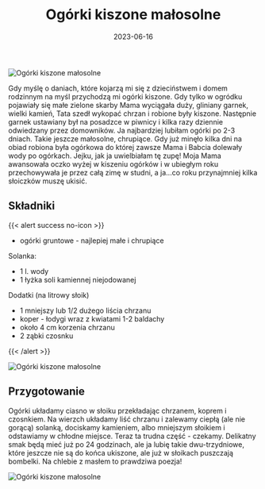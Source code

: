 ﻿---
title: "Ogórki kiszone małosolne"
date: 2023-06-16
categories:
- przetwory
tags:
- ogórki
- kiszonki
- wegańskie
thumbnailImagePosition: "top"
---
![Ogórki kiszone małosolne](/img/Kiszone-ogórki/Kiszone-ogórki-1.jpg)

Gdy myślę o daniach, które kojarzą mi się z dzieciństwem i domem rodzinnym na myśl przychodzą mi ogórki kiszone. Gdy tylko w ogródku pojawiały się małe zielone skarby Mama wyciągała duży, gliniany garnek, wielki kamień, Tata szedł wykopać chrzan i robione były kiszone. Następnie garnek ustawiany był na posadzce w piwnicy i kilka razy dziennie odwiedzany przez domowników. Ja najbardziej lubiłam ogórki po 2-3 dniach. Takie jeszcze małosolne, chrupiące. Gdy już minęło kilka dni na obiad robiona była ogórkowa do której zawsze Mama i Babcia dolewały wody po ogórkach. Jejku, jak ja uwielbiałam tę zupę! Moja Mama awansowała oczko wyżej w kiszeniu ogórków i w ubiegłym roku przechowywała je przez całą zimę w studni, a ja...co roku przynajmniej kilka słoiczków muszę ukisić. 

<!--more-->

## Składniki
{{< alert success no-icon >}}
- ogórki gruntowe - najlepiej małe i chrupiące

Solanka:
- 1 l. wody
- 1 łyżka soli kamiennej niejodowanej

Dodatki (na litrowy słoik)
- 1 mniejszy lub 1/2 dużego liścia chrzanu 
- koper - łodygi wraz z kwiatami 1-2 baldachy
- około 4 cm korzenia chrzanu
- 2 ząbki czosnku

{{< /alert >}}

![Ogórki kiszone małosolne](/img/Kiszone-ogórki/Kiszone-ogórki-2.jpg)
## Przygotowanie

Ogórki układamy ciasno w słoiku przekładając chrzanem, koprem i czosnkiem. Na wierzch układamy liść chrzanu i zalewamy ciepłą (ale nie gorącą) solanką, dociskamy kamieniem, albo mniejszym słoikiem i odstawiamy w chłodne miejsce. Teraz ta trudna część - czekamy. Delikatny smak będą mieć już po 24 godzinach, ale ja lubię takie dwu-trzydniowe, które jeszcze nie są do końca ukiszone, ale już w słoikach puszczają bombelki. Na chlebie z masłem to prawdziwa poezja!

![Ogórki kiszone małosolne](/img/Kiszone-ogórki/Kiszone-ogórki-3.jpg)